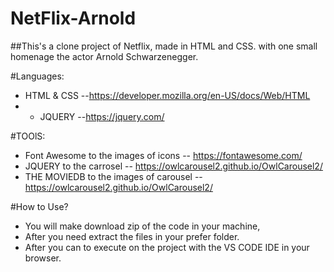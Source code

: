 # NetFlix-Arnold

##This's a  clone project of Netflix, made in HTML and CSS. with  one small homenage the actor Arnold Schwarzenegger.

#Languages: 
- HTML & CSS --https://developer.mozilla.org/en-US/docs/Web/HTML
- - JQUERY --https://jquery.com/

#TOOlS: 
- Font Awesome to the images of icons -- https://fontawesome.com/
- JQUERY  to the carrosel -- https://owlcarousel2.github.io/OwlCarousel2/
- THE MOVIEDB to the images of carousel -- https://owlcarousel2.github.io/OwlCarousel2/

#How to Use? 
-  You will make  download zip  of the code in your machine,
-  After you need extract the files in your prefer folder.
-  After you can to execute on the project  with the VS CODE IDE in your browser.
